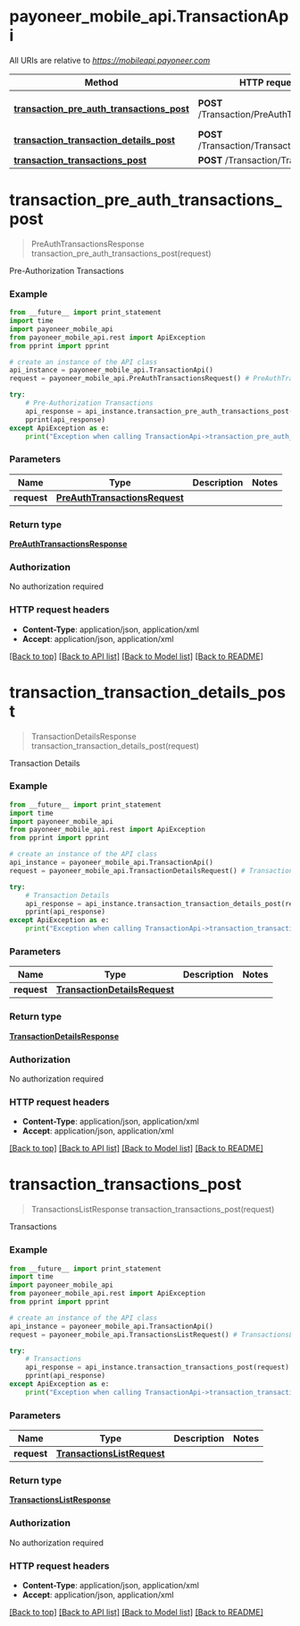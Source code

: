 # payoneer_mobile_api.TransactionApi

All URIs are relative to *https://mobileapi.payoneer.com*

Method | HTTP request | Description
------------- | ------------- | -------------
[**transaction_pre_auth_transactions_post**](TransactionApi.md#transaction_pre_auth_transactions_post) | **POST** /Transaction/PreAuthTransactions | Pre-Authorization Transactions
[**transaction_transaction_details_post**](TransactionApi.md#transaction_transaction_details_post) | **POST** /Transaction/TransactionDetails | Transaction Details
[**transaction_transactions_post**](TransactionApi.md#transaction_transactions_post) | **POST** /Transaction/Transactions | Transactions


# **transaction_pre_auth_transactions_post**
> PreAuthTransactionsResponse transaction_pre_auth_transactions_post(request)

Pre-Authorization Transactions

### Example 
```python
from __future__ import print_statement
import time
import payoneer_mobile_api
from payoneer_mobile_api.rest import ApiException
from pprint import pprint

# create an instance of the API class
api_instance = payoneer_mobile_api.TransactionApi()
request = payoneer_mobile_api.PreAuthTransactionsRequest() # PreAuthTransactionsRequest | 

try: 
    # Pre-Authorization Transactions
    api_response = api_instance.transaction_pre_auth_transactions_post(request)
    pprint(api_response)
except ApiException as e:
    print("Exception when calling TransactionApi->transaction_pre_auth_transactions_post: %s\n" % e)
```

### Parameters

Name | Type | Description  | Notes
------------- | ------------- | ------------- | -------------
 **request** | [**PreAuthTransactionsRequest**](PreAuthTransactionsRequest.md)|  | 

### Return type

[**PreAuthTransactionsResponse**](PreAuthTransactionsResponse.md)

### Authorization

No authorization required

### HTTP request headers

 - **Content-Type**: application/json, application/xml
 - **Accept**: application/json, application/xml

[[Back to top]](#) [[Back to API list]](../README.md#documentation-for-api-endpoints) [[Back to Model list]](../README.md#documentation-for-models) [[Back to README]](../README.md)

# **transaction_transaction_details_post**
> TransactionDetailsResponse transaction_transaction_details_post(request)

Transaction Details

### Example 
```python
from __future__ import print_statement
import time
import payoneer_mobile_api
from payoneer_mobile_api.rest import ApiException
from pprint import pprint

# create an instance of the API class
api_instance = payoneer_mobile_api.TransactionApi()
request = payoneer_mobile_api.TransactionDetailsRequest() # TransactionDetailsRequest | 

try: 
    # Transaction Details
    api_response = api_instance.transaction_transaction_details_post(request)
    pprint(api_response)
except ApiException as e:
    print("Exception when calling TransactionApi->transaction_transaction_details_post: %s\n" % e)
```

### Parameters

Name | Type | Description  | Notes
------------- | ------------- | ------------- | -------------
 **request** | [**TransactionDetailsRequest**](TransactionDetailsRequest.md)|  | 

### Return type

[**TransactionDetailsResponse**](TransactionDetailsResponse.md)

### Authorization

No authorization required

### HTTP request headers

 - **Content-Type**: application/json, application/xml
 - **Accept**: application/json, application/xml

[[Back to top]](#) [[Back to API list]](../README.md#documentation-for-api-endpoints) [[Back to Model list]](../README.md#documentation-for-models) [[Back to README]](../README.md)

# **transaction_transactions_post**
> TransactionsListResponse transaction_transactions_post(request)

Transactions

### Example 
```python
from __future__ import print_statement
import time
import payoneer_mobile_api
from payoneer_mobile_api.rest import ApiException
from pprint import pprint

# create an instance of the API class
api_instance = payoneer_mobile_api.TransactionApi()
request = payoneer_mobile_api.TransactionsListRequest() # TransactionsListRequest | 

try: 
    # Transactions
    api_response = api_instance.transaction_transactions_post(request)
    pprint(api_response)
except ApiException as e:
    print("Exception when calling TransactionApi->transaction_transactions_post: %s\n" % e)
```

### Parameters

Name | Type | Description  | Notes
------------- | ------------- | ------------- | -------------
 **request** | [**TransactionsListRequest**](TransactionsListRequest.md)|  | 

### Return type

[**TransactionsListResponse**](TransactionsListResponse.md)

### Authorization

No authorization required

### HTTP request headers

 - **Content-Type**: application/json, application/xml
 - **Accept**: application/json, application/xml

[[Back to top]](#) [[Back to API list]](../README.md#documentation-for-api-endpoints) [[Back to Model list]](../README.md#documentation-for-models) [[Back to README]](../README.md)

